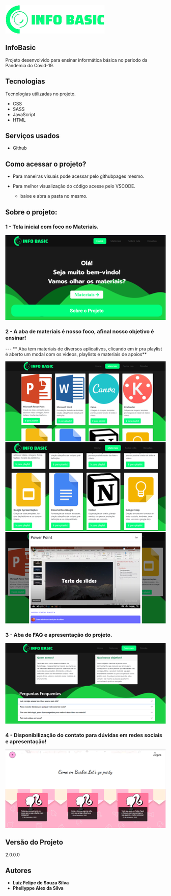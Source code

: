 ![Logo of the project](https://github.com/iLuix-Felipe/InfoBasic/blob/main/img/logo.png)


## InfoBasic

Projeto desenvolvido para ensinar informática básica no periodo da Pandemia do Covid-19.


## Tecnologias

Tecnologias utilizadas no projeto.

* CSS
* SASS
* JavaScript
* HTML

## Serviços usados

* Github

## Como acessar o projeto?

* Para maneiras visuais pode acessar pelo githubpages mesmo.
  
* Para melhor visualização do código acesse pelo VSCODE.
  -  baixe e abra a pasta no mesmo.

## Sobre o projeto:

### 1 - Tela inicial com foco no Materiais.  
    
![home](https://github.com/iLuix-Felipe/InfoBasic/blob/main/public/post1.png)

### 2 - A aba de materiais é nosso foco, afinal nosso objetivo é ensinar!
  
  --- ** Aba tem materiais de diversos aplicativos, clicando em ir pra playlist é aberto um modal com os videos, playlists e materiais de apoios**
  
![material1](https://github.com/iLuix-Felipe/InfoBasic/blob/main/public/post2.png)
![material2](https://github.com/iLuix-Felipe/InfoBasic/blob/main/public/post5.png)
![material3](https://github.com/iLuix-Felipe/InfoBasic/blob/main/public/post6.png)

### 3 - Aba de FAQ e apresentação do projeto.

![FAQ](https://github.com/iLuix-Felipe/InfoBasic/blob/main/public/post3.png)

### 4 - Disponibilização do contato para dúvidas em redes sociais e apresentação!

![idealizadores](https://github.com/iLuix-Felipe/ProjectBarbie/blob/main/public/post4.png)


  ## Versão do Projeto

  2.0.0.0


  ## Autores

  * **Luiz Felipe de Souza Silva** 
  * **Phellyppe Alex da Silva**
